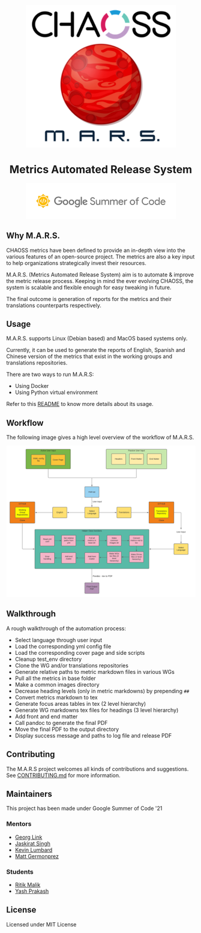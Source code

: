 <div align="center">
    <img src="assets/chaoss_mars_logo.png" width="400" alt="MARS logo"><br>
    <h1>
        Metrics Automated Release System
    </h1>
    <img src="assets/gsoc_logo.png" width="400" alt="GSoC logo"><br>
</div>

## Why M.A.R.S.

CHAOSS metrics have been defined to provide an in-depth view into the various features of an open-source project. The metrics are also a key input to help organizations strategically invest their resources.

M.A.R.S. (Metrics Automated Release System) aim is to automate & improve the metric release process. Keeping in mind the ever evolving CHAOSS, the system is scalable and flexible enough for easy tweaking in future.

The final outcome is generation of reports for the metrics and their translations counterparts respectively.

## Usage

M.A.R.S. supports Linux (Debian based) and MacOS based systems only. 

Currently, it can be used to generate the reports of English, Spanish and Chinese version of the metrics that exist in the working groups and translations repositories.

There are two ways to run M.A.R.S:

- Using Docker
- Using Python virtual environment

Refer to this [README](automation-english/README.md) to know more details about its usage.

## Workflow

The following image gives a high level overview of the workflow of M.A.R.S.

![MARS workflow](assets/MARS_Blueprint.png)

## Walkthrough

A rough walkthrough of the automation process:

* Select language through user input
* Load the corresponding yml config file
* Load the corresponding cover page and side scripts
* Cleanup test_env directory
* Clone the WG and/or translations repositories
* Generate relative paths to metric markdown files in various WGs
* Pull all the metrics in base folder
* Make a common images directory
* Decrease heading levels (only in metric markdowns) by prepending `##`
* Convert metrics markdown to tex
* Generate focus areas tables in tex (2 level hierarchy)
* Generate WG markdowns tex files for headings (3 level hierarchy)
* Add front and end matter
* Call pandoc to generate the final PDF
* Move the final PDF to the output directory
* Display success message and paths to log file and release PDF

## Contributing

The M.A.R.S project welcomes all kinds of contributions and suggestions. See [CONTRIBUTING.md](CONTRIBUTING.md) for more information.  

## Maintainers

This project has been made under Google Summer of Code '21

### Mentors

* [Georg Link](https://github.com/georgLink)
* [Jaskirat Singh](https://github.com/jaskiratsingh2000)
* [Kevin Lumbard](https://github.com/klumb)
* [Matt Germonprez](https://github.com/germonprez)

### Students

* [Ritik Malik](https://github.com/ritik-malik)
* [Yash Prakash](https://github.com/yash2002109)

## License

Licensed under MIT License
